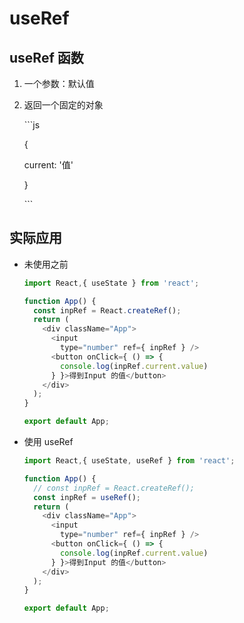 # useRef

## useRef 函数

1.  一个参数：默认值

2.  返回一个固定的对象

    \`\`\`js

    {

    current: '值'

    }

    \`\`\`

## 实际应用

  - 未使用之前

    ```js
    import React,{ useState } from 'react';

    function App() {
      const inpRef = React.createRef();
      return (
        <div className="App">
          <input
            type="number" ref={ inpRef } />
          <button onClick={ () => {
            console.log(inpRef.current.value)
          } }>得到Input 的值</button>
        </div>
      );
    }

    export default App;
    ```

  - 使用 useRef

    ```js
    import React,{ useState, useRef } from 'react';

    function App() {
      // const inpRef = React.createRef();
      const inpRef = useRef();
      return (
        <div className="App">
          <input
            type="number" ref={ inpRef } />
          <button onClick={ () => {
            console.log(inpRef.current.value)
          } }>得到Input 的值</button>
        </div>
      );
    }

    export default App;
    ```
